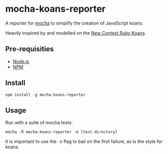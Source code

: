 mocha-koans-reporter
====================

A reporter for [mocha](http://visionmedia.github.com/mocha/) to simplify the creation of JavaScript koans.

Heavily inspired by and modelled on the [New Context Ruby Koans](http://rubykoans.com/).

Pre-requisities
---------------

* [Node.js](http://nodejs.org/)
* [NPM](https://npmjs.org/)

Install
-------

    npm install -g mocha-koans-reporter

Usage
-----

Run with a suite of mocha tests:

    mocha -R mocha-koans-reporter -b [test-directory]

It is important to use the `-b` flag to bail on the first failure, as is the style for koans.